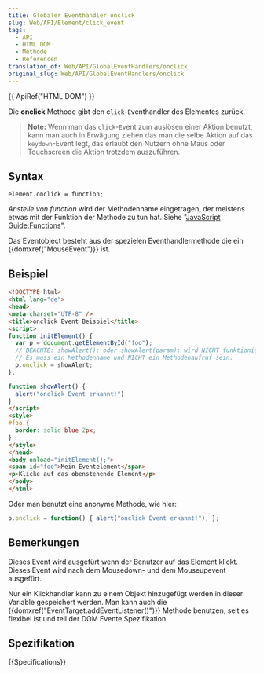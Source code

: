 ```yaml
---
title: Globaler Eventhandler onclick
slug: Web/API/Element/click_event
tags:
  - API
  - HTML DOM
  - Méthode
  - Referencen
translation_of: Web/API/GlobalEventHandlers/onclick
original_slug: Web/API/GlobalEventHandlers/onclick
---
```

{{ ApiRef("HTML DOM") }}

Die **onclick** Methode gibt den c`lick`-`E`venthandler des Elementes zurück.

> **Note:** Wenn man das `click`-`E`vent zum auslösen einer Aktion benutzt, kann man auch in Erwägung ziehen das man die selbe Aktion auf das `keydown`-Event legt, das erlaubt den Nutzern ohne Maus oder Touchscreen die Aktion trotzdem auszuführen.

## Syntax

    element.onclick = function;

_Anstelle von function_ wird der Methodenname eingetragen, der meistens etwas mit der Funktion der Methode zu tun hat. Siehe "[JavaScript Guide:Functions](/de/docs/JavaScript/Guide/Functions)".

Das Eventobject besteht aus der spezielen Eventhandlermethode die ein {{domxref("MouseEvent")}} ist.

## Beispiel

```html
<!DOCTYPE html>
<html lang="de">
<head>
<meta charset="UTF-8" />
<title>onclick Event Beispiel</title>
<script>
function initElement() {
  var p = document.getElementById("foo");
  // BEACHTE: showAlert(); oder showAlert(param); wird NICHT funktionieren.
  // Es muss ein Methodenname und NICHT ein Methodenaufruf sein.
  p.onclick = showAlert;
};

function showAlert() {
  alert("onclick Event erkannt!")
}
</script>
<style>
#foo {
  border: solid blue 2px;
}
</style>
</head>
<body onload="initElement();">
<span id="foo">Mein Eventelement</span>
<p>Klicke auf das obenstehende Element</p>
</body>
</html>
```

Oder man benutzt eine anonyme Methode, wie hier:

```js
p.onclick = function() { alert("onclick Event erkannt!"); };
```

## Bemerkungen

Dieses Event wird ausgefürt wenn der Benutzer auf das Element klickt. Dieses Event wird nach dem Mousedown- und dem Mouseupevent ausgefürt.

Nur ein Klickhandler kann zu einem Objekt hinzugefügt werden in dieser Variable gespeichert werden. Man kann auch die {{domxref("EventTarget.addEventListener()")}} Methode benutzen, seit es flexibel ist und teil der DOM Evente Spezifikation.

## Spezifikation

{{Specifications}}
